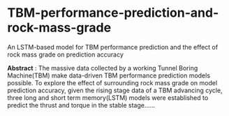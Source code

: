 # TBM-performance-prediction-and-rock-mass-grade
An LSTM-based model for TBM performance prediction and the effect of rock mass grade on prediction accuracy


**Abstract** : The massive data collected by a working Tunnel Boring Machine(TBM) make data-driven TBM performance prediction models possible. To explore the effect of surrounding rock mass grade on model prediction accuracy, given the rising stage data of a TBM advancing cycle, three long and short term memory(LSTM) models were established to predict the thrust and torque in the stable stage......
